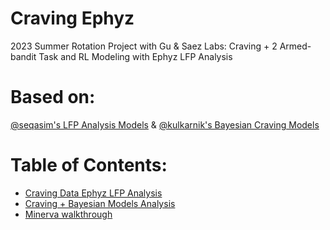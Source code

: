 # Craving Ephyz
2023 Summer Rotation Project with Gu &amp; Saez Labs: Craving + 2 Armed-bandit Task and RL Modeling with Ephyz LFP Analysis


# Based on:
[@seqasim's LFP Analysis Models](https://github.com/seqasim/LFPAnalysis) & 
[@kulkarnik's Bayesian Craving Models](https://github.com/kulkarnik/bayesian-craving-models)

# Table of Contents:
  * [Craving Data Ephyz LFP Analysis](/CB_Craving_LFP_Analysis.ipynb)
  * [Craving + Bayesian Models Analysis](TBD)
  * [Minerva walkthrough](TBD)
